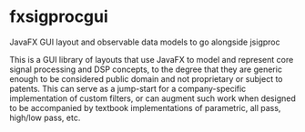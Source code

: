 # fxsigprocgui

JavaFX GUI layout and observable data models to go alongside jsigproc

This is a GUI library of layouts that use JavaFX to model and represent core signal processing and DSP concepts, to the degree that they are generic enough to be considered public domain and not proprietary or subject to patents. This can serve as a jump-start for a company-specific implementation of custom filters, or can augment such work when designed to be accompanied by textbook implementations of parametric, all pass, high/low pass, etc.

